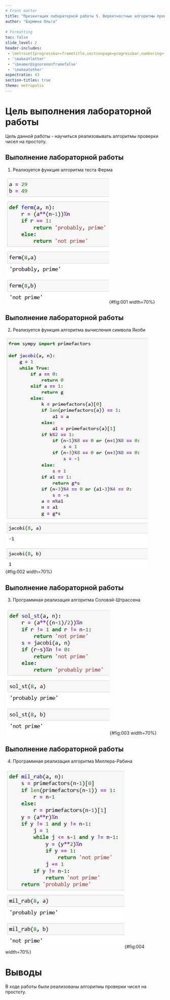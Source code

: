 ```yaml
---
# Front matter
title: "Презентация лабораторной работы 5. Вероятностные алгоритмы проверки чисел на простоту"
author: "Бармина Ольга"

# Formatting
toc: false
slide_level: 2
header-includes: 
 - \metroset{progressbar=frametitle,sectionpage=progressbar,numbering=fraction}
 - '\makeatletter'
 - '\beamer@ignorenonframefalse'
 - '\makeatother'
aspectratio: 43
section-titles: true
theme: metropolis
---
```


# Цель выполнения лабораторной работы 

Цель данной работы - научиться реализовывать алгоритмы проверки чисел на простоту.

## Выполнение лабораторной работы

1. Реализуется функция алгоритма теста Ферма

![Программная реализация алгоритма теста Ферма.](images/1.jpg){#fig:001 width=70%}

## Выполнение лабораторной работы

2. Реализуется функция алгоритма вычисления символа Якоби

![Алгоритм вычисления символа Якоби](images/2.jpg){#fig:002 width=70%}

## Выполнение лабораторной работы

3. Программная реализация алгоритма Соловэй-Штрассена

![Программная реализация алгоритма Соловэй-Штрассена](images/3.jpg){#fig:003 width=70%}

## Выполнение лабораторной работы

4. Программная реализация алгоритма Миллера-Рабина

![Программная реализация алгоритма Миллера-Рабина.](images/4.jpg){#fig:004 width=70%}

# Выводы

В ходе работы были реализованы алгоритмы проверки чисел на простоту.